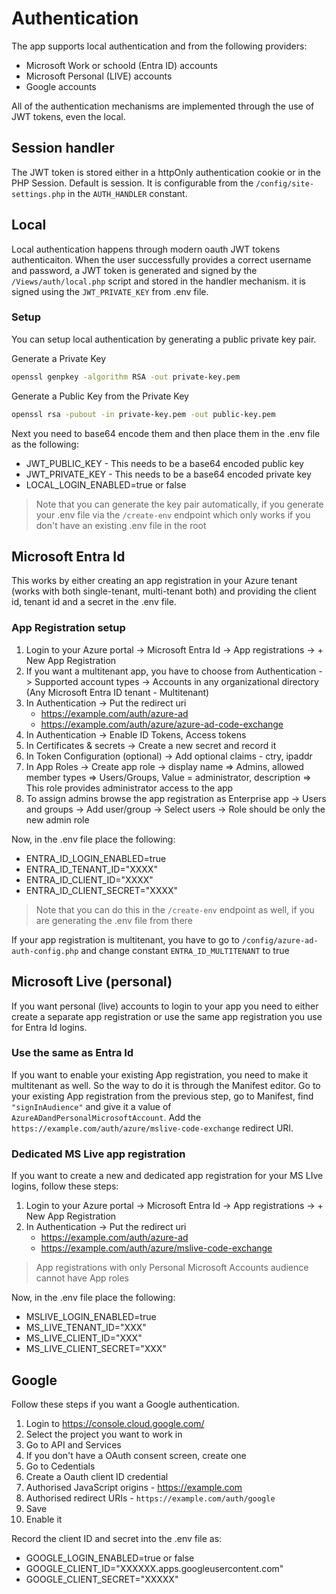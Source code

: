 # Authentication

The app supports local authentication and from the following providers:

- Microsoft Work or schoold (Entra ID) accounts
- Microsoft Personal (LIVE) accounts
- Google accounts

All of the authentication mechanisms are implemented through the use of JWT tokens, even the local.

## Session handler

The JWT token is stored either in a httpOnly authentication cookie or in the PHP Session. Default is session. It is configurable from the `/config/site-settings.php` in the `AUTH_HANDLER` constant.

## Local

Local authentication happens through modern oauth JWT tokens authenticaiton. When the user successfully provides a correct username and password, a JWT token is generated and signed by the `/Views/auth/local.php` script and stored in the handler mechanism. it is signed using the `JWT_PRIVATE_KEY` from .env file.

### Setup

You can setup local authentication by generating a public private key pair. 

Generate a Private Key

``` bash
openssl genpkey -algorithm RSA -out private-key.pem
```

Generate a Public Key from the Private Key

``` bash
openssl rsa -pubout -in private-key.pem -out public-key.pem
```

Next you need to base64 encode them and then place them in the .env file as the following:

- JWT_PUBLIC_KEY - This needs to be a base64 encoded public key
- JWT_PRIVATE_KEY - This needs to be a base64 encoded private key
- LOCAL_LOGIN_ENABLED=true or false

> Note that you can generate the key pair automatically, if you generate your .env file via the `/create-env` endpoint which only works if you don't have an existing .env file in the root

## Microsoft Entra Id

This works by either creating an app registration in your Azure tenant (works with both single-tenant, multi-tenant both) and providing the client id, tenant id and a secret in the .env file.

### App Registration setup

1. Login to your Azure portal -> Microsoft Entra Id -> App registrations -> + New App Registration
2. If you want a multitenant app, you have to choose from Authentication -> Supported account types -> Accounts in any organizational directory (Any Microsoft Entra ID tenant - Multitenant)
3. In Authentication -> Put the redirect uri
    - https://example.com/auth/azure-ad
    - https://example.com/auth/azure/azure-ad-code-exchange
4. In Authentication -> Enable ID Tokens, Access tokens
5. In Certificates & secrets -> Create a new secret and record it
6. In Token Configuration (optional) -> Add optional claims - ctry, ipaddr
7. In App Roles -> Create app role -> display name => Admins, allowed member types => Users/Groups, Value = administrator, description => This role provides administrator access to the app
8. To assign admins browse the app registration as Enterprise app -> Users and groups -> Add user/group -> Select users -> Role should be only the new admin role

Now, in the .env file place the following:

- ENTRA_ID_LOGIN_ENABLED=true
- ENTRA_ID_TENANT_ID="XXXX"
- ENTRA_ID_CLIENT_ID="XXXX"
- ENTRA_ID_CLIENT_SECRET="XXXX"

> Note that you can do this in the `/create-env` endpoint as well, if you are generating the .env file from there

If your app registration is multitenant, you have to go to `/config/azure-ad-auth-config.php` and change constant `ENTRA_ID_MULTITENANT` to true

## Microsoft Live (personal)

If you want personal (live) accounts to login to your app you need to either create a separate app registration or use the same app registration you use for Entra Id logins.

### Use the same as Entra Id

If you want to enable your existing App registration, you need to make it multitenant as well. So the way to do it is through the Manifest editor. Go to your existing App registration from the previous step, go to Manifest, find `"signInAudience"` and give it a value of ```AzureADandPersonalMicrosoftAccount```. Add the `https://example.com/auth/azure/mslive-code-exchange` redirect URI.

### Dedicated MS Live app registration

If you want to create a new and dedicated app registration for your MS LIve logins, follow these steps:

1. Login to your Azure portal -> Microsoft Entra Id -> App registrations -> + New App Registration
2. In Authentication -> Put the redirect uri
    - https://example.com/auth/azure-ad
    - https://example.com/auth/azure/mslive-code-exchange

> App registrations with only Personal Microsoft Accounts audience cannot have App roles

Now, in the .env file place the following:

- MSLIVE_LOGIN_ENABLED=true
- MS_LIVE_TENANT_ID="XXX"
- MS_LIVE_CLIENT_ID="XXX"
- MS_LIVE_CLIENT_SECRET="XXX"

## Google

Follow these steps if you want a Google authentication.

1. Login to https://console.cloud.google.com/
2. Select the project you want to work in
3. Go to API and Services
4. If you don't have a OAuth consent screen, create one
5. Go to Cedentials
6. Create a Oauth client ID credential
7. Authorised JavaScript origins - https://example.com
8. Authorised redirect URIs - `https://example.com/auth/google`
9. Save
10. Enable it

Record the client ID and secret into the .env file as:

- GOOGLE_LOGIN_ENABLED=true or false
- GOOGLE_CLIENT_ID="XXXXXX.apps.googleusercontent.com"
- GOOGLE_CLIENT_SECRET="XXXXX"
